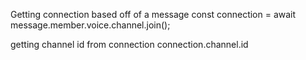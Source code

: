 Getting connection based off of a message
const connection = await message.member.voice.channel.join();

getting channel id from connection
connection.channel.id
